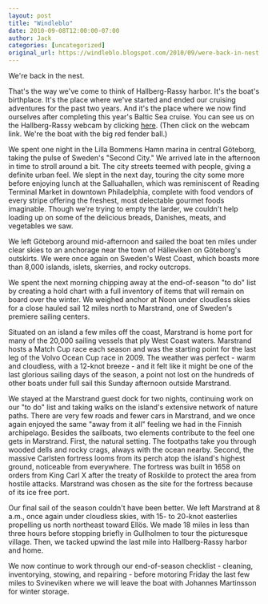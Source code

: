 ```yaml
---
layout: post
title: "Windleblo"
date: 2010-09-08T12:00:00-07:00
author: Jack
categories: [uncategorized]
original_url: https://windleblo.blogspot.com/2010/09/were-back-in-nest.html
---
```


We're back in the nest.

That's the way we've come to think of Hallberg-Rassy harbor. It's the boat's birthplace. It's the place where we've started and ended our cruising adventures for the past two years. And it's the place where we now find ourselves after completing this year's Baltic Sea cruise. You can see us on the Hallberg-Rassy webcam by clicking [here](http://www.hallberg-rassy.com/). (Then click on the webcam link. We're the boat with the big red fender ball.)

We spent one night in the Lilla Bommens Hamn marina in central Gӧteborg, taking the pulse of Sweden's "Second City." We arrived late in the afternoon in time to stroll around a bit. The city streets teemed with people, giving a definite urban feel. We slept in the next day, touring the city some more before enjoying lunch at the Salluahallen, which was reminiscent of Reading Terminal Market in downtown Philadelphia, complete with food vendors of every stripe offering the freshest, most delectable gourmet foods imaginable. Though we're trying to empty the larder, we couldn't help loading up on some of the delicious breads, Danishes, meats, and vegetables we saw.

We left Gӧteborg around mid-afternoon and sailed the boat ten miles under clear skies to an anchorage near the town of Hӓlleviken on Gӧteborg's outskirts. We were once again on Sweden's West Coast, which boasts more than 8,000 islands, islets, skerries, and rocky outcrops.

We spent the next morning chipping away at the end-of-season "to do" list by creating a hold chart with a full inventory of items that will remain on board over the winter. We weighed anchor at Noon under cloudless skies for a close hauled sail 12 miles north to Marstrand, one of Sweden's premiere sailing centers.

Situated on an island a few miles off the coast, Marstrand is home port for many of the 20,000 sailing vessels that ply West Coast waters. Marstrand hosts a Match Cup race each season and was the starting point for the last leg of the Volvo Ocean Cup race in 2009. The weather was perfect - warm and cloudless, with a 12-knot breeze - and it felt like it might be one of the last glorious sailing days of the season, a point not lost on the hundreds of other boats under full sail this Sunday afternoon outside Marstrand.

We stayed at the Marstrand guest dock for two nights, continuing work on our "to do" list and taking walks on the island's extensive network of nature paths. There are very few roads and fewer cars in Marstrand, and we once again enjoyed the same "away from it all" feeling we had in the Finnish archipelago. Besides the sailboats, two elements contribute to the feel one gets in Marstrand. First, the natural setting. The footpaths take you through wooded dells and rocky crags, always with the ocean nearby. Second, the massive Carlsten fortress looms from its perch atop the island's highest ground, noticeable from everywhere. The fortress was built in 1658 on orders from King Carl X after the treaty of Roskilde to protect the area from hostile attacks. Marstrand was chosen as the site for the fortress because of its ice free port.

Our final sail of the season couldn't have been better. We left Marstrand at 8 a.m., once again under cloudless skies, with  15- to 20-knot easterlies propelling us north northeast toward Ellӧs. We made 18 miles in less than three hours before stopping briefly in Gullholmen to tour the picturesque village. Then, we tacked upwind the last mile into Hallberg-Rassy harbor and home.

We now continue to work through our end-of-season checklist - cleaning, inventorying, stowing, and repairing - before motoring Friday the last few miles to Svineviken where we will leave the boat with Johannes Martinsson for winter storage.
